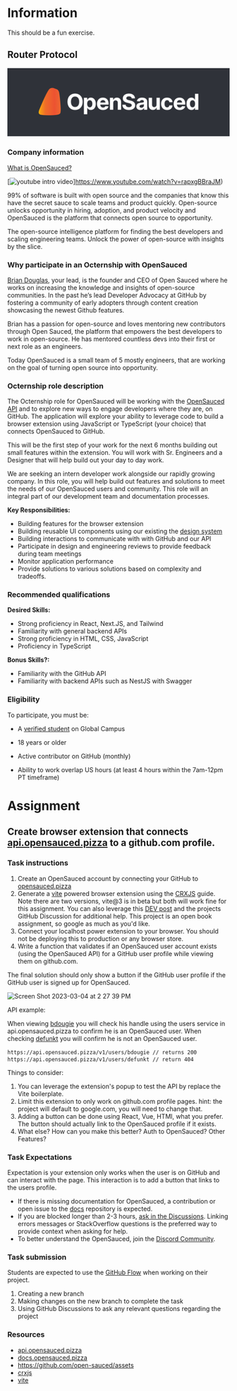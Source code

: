 # Information
This should be a fun exercise.

## Router Protocol

![Company Logo](https://github.com/open-sauced/assets/blob/main/logos/logo-on-dark.png)

### Company information 

[What is OpenSauced?](https://www.youtube.com/watch?v=h8gwrzis-dY)

[![youtube intro video](https://user-images.githubusercontent.com/5713670/222929371-fdaab545-dc4c-4808-b9aa-af6261c029be.jpg)]https://www.youtube.com/watch?v=rapxgBBraJM)

99% of software is built with open source and the companies that know this have the secret sauce to scale teams and product quickly. Open-source unlocks opportunity in hiring, adoption, and product velocity and OpenSauced is the platform that connects open source to opportunity. 

The open-source intelligence platform for finding the best developers and scaling engineering teams. Unlock the power of open-source with insights by the slice.

### Why participate in an Octernship with OpenSauced

[Brian Douglas](https://github.com/bdougie), your lead, is the founder and CEO of Open Sauced where he works on increasing the knowledge and insights of open-source communities. In the past he’s lead Developer Advocacy at GitHub by fostering a community of early adopters through content creation showcasing the newest Github features.

Brian has a passion for open-source and loves mentoring new contributors through Open Sauced, the platform that empowers the best developers to work in open-source. He has mentored countless devs into their first or next role as an engineers.

Today OpenSauced is a small team of 5 mostly engineers, that are working on the goal of turning open source into opportunity.

### Octernship role description

The Octernship role for OpenSauced will be working with the [OpenSauced API](https://api.opensauced.pizza/) and to explore new ways to engage developers where they are, on GitHub. The application will explore your ability to leverage code to build a browser extension using JavaScript or TypeScript (your choice) that connects OpenSauced to GitHub. 

This will be the first step of your work for the next 6 months building out small features within the extension. You will work with Sr. Engineers and a Designer that will help build out your day to day work. 

We are seeking an intern developer work alongside our rapidly growing company. In this role, you will help build out features and solutions to meet the needs of our OpenSauced users and community. This role will an integral part of our development team and documentation processes.

**Key Responsibilities:**

- Building features for the browser extension
- Building reusable UI components using our existing the [design system](https://design.opensauced.pizza/) 
- Building interactions to communicate with with GitHub and our API
- Participate in design and engineering reviews to provide feedback during team meetings
- Monitor application performance
- Provide solutions to various solutions based on complexity and tradeoffs.

### Recommended qualifications

**Desired Skills:**

- Strong proficiency in React, Next.JS, and Tailwind
- Familiarity with general backend APIs
- Strong proficiency in HTML, CSS, JavaScript
- Proficiency in TypeScript

**Bonus Skills?:**

- Familiarity with the GitHub API
- Familiarity with backend APIs such as NestJS with Swagger

### Eligibility

To participate, you must be:

* A [verified student](https://education.github.com/discount_requests/pack_application) on Global Campus

* 18 years or older

* Active contributor on GitHub (monthly)

* Ability to work overlap US hours (at least 4 hours within the 7am-12pm PT timeframe) 

# Assignment

## Create browser extension that connects [api.opensauced.pizza](https://api.opensauced.pizza/) to a github.com profile.

### Task instructions

1. Create an OpenSauced account by connecting your GitHub to [opensauced.pizza](https://insights.opensauced.pizza)
1. Generate a [vite](https://vitejs.dev/) powered browser extension using the [CRXJS](https://crxjs.dev/vite-plugin/getting-started/vanilla-js/create-project) guide. Note there are two versions, vite@3 is in beta but both will work fine for this assignment. You can also leverage this [DEV post](https://dev.to/jacksteamdev/create-a-vite-react-chrome-extension-in-90-seconds-3df7) and the projects GitHub Discussion for additional help. This project is an open book assignment, so google as much as you'd like.
1. Connect your localhost power extension to your browser. You should not be deploying this to production or any browser store. 
1. Write a function that validates if an OpenSauced user account exists (using the OpenSauced API) for a GitHub user profile while viewing them on github.com. 

The final solution should only show a button if the GitHub user profile if the GitHub user is signed up for OpenSauced.

<img width="245" alt="Screen Shot 2023-03-04 at 2 27 39 PM" src="https://user-images.githubusercontent.com/5713670/222931380-bc824441-abc8-46f9-af4b-8adf4b3ef373.png">

API example:

When viewing [bdougie](https://github.com/bdougie) you will check his handle using the users service in api.opensauced.pizza to confirm he is an OpenSauced user. When checking [defunkt](https://github.com/defunkt) you will confirm he is not an OpenSauced user.

```
https://api.opensauced.pizza/v1/users/bdougie // returns 200
https://api.opensauced.pizza/v1/users/defunkt // return 404
```

Things to consider:

1. You can leverage the extension's popup to test the API by replace the Vite boilerplate.
1. Limit this extension to only work on github.com profile pages. hint: the project will default to google.com, you will need to change that.
1. Adding a button can be done using React, Vue, HTMl, what you prefer. The button should actually link to the OpenSauced profile if it exists.
1. What else? How can you make this better? Auth to OpenSauced? Other Features?

### Task Expectations

Expectation is your extension only works when the user is on GitHub and can interact with the page. This interaction is to add a button that links to the users profile. 

- If there is missing documentation for OpenSauced, a contribution or open issue to the [docs](https://docs.opensauced.pizza/) repository is expected.
- If you are blocked longer than 2-3 hours, [ask in the Discussions](https://github.com/open-sauced-craftwork/browser-extension/discussions). Linking errors messages or StackOverflow questions is the preferred way to provide context when asking for help.
- To better understand the OpenSauced, join the [Discord Community](https://discord.gg/opensauced).

### Task submission

Students are expected to use the [GitHub Flow](https://docs.github.com/en/get-started/quickstart/github-flow) when working on their project. 

1. Creating a new branch
2. Making changes on the new branch to complete the task
4. Using GitHub Discussions to ask any relevant questions regarding the project

### Resources

- [api.opensauced.pizza](https://api.opensauced.pizza/)
- [docs.opensauced.pizza](https://docs.opensauced.pizza/)
- https://github.com/open-sauced/assets
- [crxjs](https://crxjs.dev/) 
- [vite](https://vitejs.dev/)

